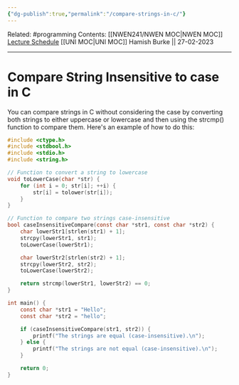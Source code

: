 ```yaml
---
{"dg-publish":true,"permalink":"/compare-strings-in-c/"}
---
```


Related: #programming 
Contents: [[NWEN241/NWEN MOC\|NWEN MOC]]
[Lecture Schedule](https://ecs.wgtn.ac.nz/Courses/NWEN241_2023T1/LectureSchedule)
[[UNI MOC\|UNI MOC]]
Hamish Burke || 27-02-2023
***

# Compare String Insensitive to case in C

You can compare strings in C without considering the case by converting both strings to either uppercase or lowercase and then using the strcmp() function to compare them. Here's an example of how to do this:

```c
#include <ctype.h>
#include <stdbool.h>
#include <stdio.h>
#include <string.h>

// Function to convert a string to lowercase
void toLowerCase(char *str) {
    for (int i = 0; str[i]; ++i) {
        str[i] = tolower(str[i]);
    }
}

// Function to compare two strings case-insensitive
bool caseInsensitiveCompare(const char *str1, const char *str2) {
    char lowerStr1[strlen(str1) + 1];
    strcpy(lowerStr1, str1);
    toLowerCase(lowerStr1);

    char lowerStr2[strlen(str2) + 1];
    strcpy(lowerStr2, str2);
    toLowerCase(lowerStr2);

    return strcmp(lowerStr1, lowerStr2) == 0;
}

int main() {
    const char *str1 = "Hello";
    const char *str2 = "hello";

    if (caseInsensitiveCompare(str1, str2)) {
        printf("The strings are equal (case-insensitive).\n");
    } else {
        printf("The strings are not equal (case-insensitive).\n");
    }

    return 0;
}
```